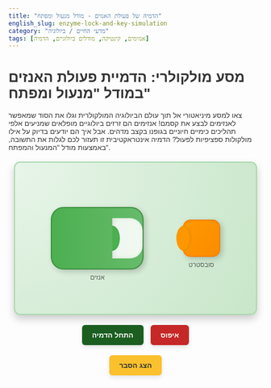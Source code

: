 ```yaml
---
title: "הדמיה של פעולת האנזים - מודל מנעול ומפתח"
english_slug: enzyme-lock-and-key-simulation
category: "מדעי החיים / ביולוגיה"
tags: [אנזימים, קינטיקה, מודלים ביולוגיים, הדמיה]
---
```

# מסע מולקולרי: הדמיית פעולת האנזים במודל "מנעול ומפתח"

צאו למסע מיניאטורי אל תוך עולם הביולוגיה המולקולרית וגלו את הסוד שמאפשר לאנזימים לבצע את קסמם! אנזימים הם זרזים ביולוגיים מופלאים שמניעים אלפי תהליכים כימיים חיוניים בגופנו בקצב מדהים. אבל איך הם יודעים בדיוק על אילו מולקולות ספציפיות לפעול? הדמיה אינטראקטיבית זו תעזור לכם לגלות את התשובה, באמצעות מודל "המנעול והמפתח".

<div id="simulation-container">
    <div id="environment">
        <!-- Environmental particles/background elements can be added here -->
    </div>
    <div id="enzyme">
        <div id="active-site">
            <div id="active-site-notch"></div>
        </div>
        <div class="molecule-label enzyme-label">אנזים</div>
    </div>
    <div id="substrate">
        <div id="substrate-key"></div>
        <div class="molecule-label substrate-label">סובסטרט</div>
    </div>
     <div id="product1" class="product"></div>
     <div id="product2" class="product"></div>
     <div class="molecule-label complex-label">קומפלקס אנזים-סובסטרט</div>
     <div class="molecule-label products-label">תוצרים</div>

</div>

<div class="controls">
    <button id="start-simulation">התחל הדמיה</button>
    <button id="reset-simulation">איפוס</button>
</div>

<button id="toggle-explanation" class="explanation-button">הצג הסבר</button>
<div id="explanation" style="display: none;">
    <h2>הסבר מעמיק: מודל מנעול ומפתח בפעולת האנזים</h2>
    <p>מודל "המנעול והמפתח", שהוצע על ידי אמיל פישר בסוף המאה ה-19, הוא אנלוגיה קלאסית שמסבירה את הספציפיות המדהימה של אנזימים. למרות שמודל "התאמה מושרית" עדכני יותר ומסביר טוב יותר את הדינמיקה של האנזים, מודל "המנעול והמפתח" הוא נקודת פתיחה נהדרת להבנת העיקרון הבסיסי:</p>
    <ul>
        <li><strong class="enzyme-color">האנזים</strong> מדמה את ה"מנעול". יש לו אזור מיוחד וקריטי הנקרא <strong>האתר הפעיל</strong>. צורתו התלת-ממדית של האתר הפעיל קבועה ומדויקת, בדומה לחריץ במנעול שמיועד למפתח ספציפי.</li>
        <li><strong class="substrate-color">הסובסטרט</strong> (מולקולת המטרה) מדמה את ה"מפתח". לסובסטרט יש צורה ופיזור מטענים חשמליים המותאמים באופן מדויק ומשלים לצורת האתר הפעיל של האנזים.</li>
        <li>רק סובסטרט בעל התאמה מבנית מושלמת לאתר הפעיל יכול להיקשר אליו. קישור זה יוצר מבנה זמני הנקרא <strong>קומפלקס אנזים-סובסטרט</strong>.</li>
        <li>בתוך הקומפלקס, האנזים מזרז את התגובה הכימית, הופך את הסובסטרט ל<strong>תוצר(ים)</strong>.</li>
        <li>לאחר השלמת התגובה, ה<strong>תוצר(ים)</strong>, שכבר אינם מתאימים לצורת האתר הפעיל (כמו מפתח שבור), משתחררים מהאנזים.</li>
        <li>האנזים נשאר ללא שינוי בסוף התגובה והוא מוכן לקשור מולקולת סובסטרט חדשה ולזרז את התגובה שוב ושוב.</li>
    </ul>
    <p>הדמיה זו ממחישה כיצד ההתאמה המבנית, כמו בין מנעול למפתח, היא המפתח לספציפיות של האנזים וליכולתו לזרז רק תגובות ספציפיות.</p>
</div>

<style>
/* הגדרות כלליות וצבעים */
:root {
    --enzyme-color: #4CAF50; /* Green */
    --substrate-color: #FF9800; /* Orange */
    --product-color-1: #03A9F4; /* Light Blue */
    --product-color-2: #9C27B0; /* Purple */
    --container-bg: #e8f5e9; /* Light Green background */
    --border-color: #a5d6a7; /* Slightly darker green */
    --text-color: #333;
    --button-primary: #1b5e20; /* Dark Green */
    --button-secondary: #c62828; /* Dark Red */
    --button-info: #fbc02d; /* Dark Yellow */
    --shadow-color: rgba(0, 0, 0, 0.2);
}

body {
    font-family: 'Arial', sans-serif;
    color: var(--text-color);
}

#simulation-container {
    position: relative;
    width: 95%; /* Responsive width */
    max-width: 600px; /* Max width for desktop */
    height: 300px; /* Increased height for better spacing */
    border: 2px solid var(--border-color);
    border-radius: 12px;
    margin: 20px auto; /* Center container */
    background: radial-gradient(circle at top left, var(--container-bg), #c8e6c9); /* Subtle gradient */
    overflow: hidden; /* Hide elements outside */
    box-shadow: 0 8px 16px var(--shadow-color);
}

#environment {
    position: absolute;
    top: 0;
    left: 0;
    width: 100%;
    height: 100%;
    /* Add subtle background patterns or particles here if desired */
}

#enzyme {
    position: absolute;
    left: 15%; /* Enzyme position */
    top: 50%;
    transform: translateY(-50%);
    width: 180px; /* Larger size */
    height: 120px;
    background: linear-gradient(to right, var(--enzyme-color), #66bb6a); /* Gradient fill */
    border-radius: 25px; /* Softer corners */
    display: flex;
    justify-content: flex-end; /* Position active site on the right */
    align-items: center;
    box-shadow: 4px 4px 12px var(--shadow-color);
    border: 2px solid #388e3c; /* Darker green border */
}

#active-site {
    width: 60px; /* Larger active site */
    height: 80px;
    background-color: rgba(255, 255, 255, 0.9); /* Slightly transparent white */
    border-radius: 0 25px 25px 0; /* Rounded only on the right */
    position: relative;
    overflow: hidden;
    box-shadow: inset 3px 0 8px rgba(0,0,0,0.1); /* Inner shadow for depth */
}

#active-site-notch {
    position: absolute;
    top: 50%;
    left: -15px; /* Position relative to active site edge */
    transform: translateY(-50%);
    width: 30px; /* Size of the notch */
    height: 50px; /* Height of the notch */
    background-color: var(--enzyme-color); /* Same as enzyme body */
    border-radius: 50%; /* Circular notch */
    box-shadow: inset 2px 0 5px rgba(0,0,0,0.1);
}


#substrate {
    position: absolute;
    right: 15%; /* Start position on the right */
    top: 50%;
    transform: translateY(-50%);
    width: 70px; /* Larger substrate */
    height: 70px;
    background: linear-gradient(to bottom right, var(--substrate-color), #fb8c00); /* Gradient */
    border-radius: 15px; /* Softer corners */
    box-shadow: 4px 4px 12px var(--shadow-color);
    border: 2px solid #f57c00; /* Darker orange border */
    transition: all 1.5s ease-in-out; /* Smooth animation */
    display: flex;
    justify-content: flex-start; /* Position key on the left */
    align-items: center;
    z-index: 1; /* Ensure substrate is above enzyme initially */
}

#substrate-key {
    width: 30px; /* Size of the key part */
    height: 50px; /* Height of the key part */
    background-color: var(--substrate-color); /* Same as substrate body */
     border-radius: 50%; /* Circular key */
     position: absolute;
     left: -15px; /* Position relative to substrate edge, matching notch offset */
     top: 50%;
     transform: translateY(-50%);
     box-shadow: inset -2px 0 5px rgba(0,0,0,0.1);
}


/* Product styling */
.product {
    position: absolute;
    width: 40px; /* Smaller product size */
    height: 40px;
    border-radius: 50%; /* Round products */
    box-shadow: 2px 2px 8px var(--shadow-color);
    opacity: 0; /* Initially hidden */
    transition: all 1s ease-in-out; /* Animation for movement */
    z-index: 0; /* Products behind labels/complex */
}

#product1 {
    background: linear-gradient(to bottom right, var(--product-color-1), #0288d1);
    border: 2px solid #0277bd;
}

#product2 {
    background: linear-gradient(to bottom right, var(--product-color-2), #8e24aa);
     border: 2px solid #7b1fa2;
}

/* Labels */
.molecule-label {
    position: absolute;
    bottom: -25px;
    left: 50%;
    transform: translateX(-50%);
    font-size: 0.9em;
    color: var(--text-color);
    white-space: nowrap; /* Prevent line breaks */
    opacity: 0.8;
}

.complex-label, .products-label {
    opacity: 0; /* Initially hidden */
    transition: opacity 0.5s ease-in-out;
}


/* Simulation States (triggered by JS adding classes) */
#simulation-container.binding #substrate {
    z-index: 2; /* Bring substrate to front during binding */
}

#simulation-container.bound #substrate {
    opacity: 0; /* Hide substrate when complex forms */
}

#simulation-container.bound .complex-label {
    opacity: 1; /* Show complex label */
    bottom: 15px; /* Position maybe closer to the center */
}

#simulation-container.products-formed #product1,
#simulation-container.products-formed #product2 {
     opacity: 1; /* Show products */
     z-index: 2; /* Bring products to front during release */
}

#simulation-container.products-formed .complex-label {
    opacity: 0; /* Hide complex label */
}
#simulation-container.products-formed .products-label {
    opacity: 1; /* Show products label */
    bottom: 15px; /* Position maybe closer to the center */
}

/* Controls styling */
.controls {
    text-align: center;
    margin-top: 20px;
}

#start-simulation, #reset-simulation, .explanation-button {
    padding: 12px 20px;
    border: none;
    border-radius: 6px;
    cursor: pointer;
    font-size: 1em;
    margin: 0 5px;
    transition: background-color 0.3s ease, transform 0.1s ease, box-shadow 0.3s ease;
    box-shadow: 0 4px 8px rgba(0,0,0,0.1);
    font-weight: bold;
}

#start-simulation {
    background-color: var(--button-primary);
    color: white;
}
#start-simulation:hover:not(:disabled) {
    background-color: #2e7d32; /* Darker green */
    box-shadow: 0 5px 10px rgba(0,0,0,0.2);
}
#start-simulation:active:not(:disabled) {
    transform: scale(0.98);
}


#reset-simulation {
    background-color: var(--button-secondary);
    color: white;
}
#reset-simulation:hover:not(:disabled) {
     background-color: #d32f2f; /* Darker red */
     box-shadow: 0 5px 10px rgba(0,0,0,0.2);
}
#reset-simulation:active:not(:disabled) {
    transform: scale(0.98);
}


#start-simulation:disabled, #reset-simulation:disabled {
    opacity: 0.6;
    cursor: not-allowed;
    box-shadow: none;
}


.explanation-button {
    display: block; /* Takes full width if needed, or inline-block */
    width: fit-content; /* Adjust width based on content */
    margin: 20px auto 15px auto; /* Center button below simulation */
    background-color: var(--button-info);
    color: var(--text-color);
}
.explanation-button:hover {
    background-color: #fbc02d; /* Darker yellow */
     box-shadow: 0 5px 10px rgba(0,0,0,0.1);
}
.explanation-button:active {
    transform: scale(0.98);
}


#explanation {
    border: 1px solid #e0e0e0;
    border-radius: 8px;
    padding: 20px;
    background-color: #fff;
    line-height: 1.6;
    margin-top: 10px;
    box-shadow: 0 4px 8px rgba(0,0,0,0.05);
    max-width: 600px;
    margin-left: auto;
    margin-right: auto;
}

#explanation h2 {
    margin-top: 0;
    color: var(--text-color);
    border-bottom: 1px solid #eee;
    padding-bottom: 10px;
    margin-bottom: 15px;
}

#explanation ul {
    margin-bottom: 15px;
    padding-left: 20px; /* Indent list items */
}

#explanation li {
    margin-bottom: 10px;
    padding-left: 5px;
}

#explanation strong {
    color: #555;
}

.enzyme-color { color: var(--enzyme-color); font-weight: bold;}
.substrate-color { color: var(--substrate-color); font-weight: bold;}

/* Responsive Adjustments */
@media (max-width: 600px) {
    #simulation-container {
        height: 250px;
    }
    #enzyme {
        width: 150px;
        height: 100px;
        left: 10%;
    }
    #active-site {
        width: 50px;
        height: 60px;
    }
    #active-site-notch {
         width: 25px;
         height: 40px;
         left: -12px;
    }
    #substrate {
        width: 60px;
        height: 60px;
        right: 10%;
    }
    #substrate-key {
         width: 25px;
         height: 40px;
         left: -12px;
    }
     .product {
        width: 35px;
        height: 35px;
     }
     .molecule-label {
        font-size: 0.8em;
     }
    .controls button {
        margin: 5px;
        padding: 10px 15px;
        font-size: 0.9em;
    }
}

</style>

<script>
document.addEventListener('DOMContentLoaded', () => {
    const simulationContainer = document.getElementById('simulation-container');
    const enzyme = document.getElementById('enzyme');
    const substrate = document.getElementById('substrate');
    const product1 = document.getElementById('product1');
    const product2 = document.getElementById('product2');
    const enzymeLabel = simulationContainer.querySelector('.enzyme-label');
    const substrateLabel = simulationContainer.querySelector('.substrate-label');
    const complexLabel = simulationContainer.querySelector('.complex-label');
    const productsLabel = simulationContainer.querySelector('.products-label');

    const startButton = document.getElementById('start-simulation');
    const resetButton = document.getElementById('reset-simulation');
    const explanationDiv = document.getElementById('explanation');
    const toggleButton = document.getElementById('toggle-explanation');

    // --- Configuration & Initial Positions ---
    // Get enzyme and substrate dimensions and positions dynamically for responsiveness
    const enzymeRect = enzyme.getBoundingClientRect();
    const substrateRect = substrate.getBoundingClientRect();
    const containerRect = simulationContainer.getBoundingClientRect();

    // Calculate the target position for the substrate's 'key' to align with the active site's 'notch'
    // This needs to be relative to the container or consistent with CSS positioning.
    // Enzyme left is 15% (or 10% on mobile). Enzyme width is 180px (or 150px).
    // Active site is on the right of the enzyme, width 60px (or 50px).
    // Active site left edge is enzyme.left + enzyme.width - activeSite.width
    // Notch left edge is at activeSite.left - 15px (or -12px) relative to active site div.
    // Substrate width is 70px (or 60px). Key left edge is at substrate.left - 15px (or -12px) relative to substrate div.
    // To align the key (substrate.left - 15) with the notch (activeSite.left),
    // substrate.left should be activeSite.left + 15px (approx).
    // Using CSS calculated values is tricky in JS. Let's use `getBoundingClientRect` for calculation *once* on load
    // and then apply CSS transitions based on these pixel values or relative values if possible.

    const enzymeLeftPx = enzymeRect.left - containerRect.left;
    const enzymeWidthPx = enzymeRect.width;
    const activeSiteWidthPx = enzyme.querySelector('#active-site').getBoundingClientRect().width;
    const notchOffsetPx = 15; // Matches CSS left value for #active-site-notch
    const keyOffsetPx = 15; // Matches CSS left value for #substrate-key
    const substrateWidthPx = substrateRect.width;

    // The left edge of the active site is at enzymeLeftPx + enzymeWidthPx - activeSiteWidthPx
    const activeSiteLeftPx = enzymeLeftPx + enzymeWidthPx - activeSiteWidthPx;

    // To align the substrate's key (which is keyOffsetPx LEFT of the substrate's left edge)
    // with the active site's notch (which is notchOffsetPx LEFT of the active site's left edge),
    // the substrate's left edge needs to be positioned such that:
    // substrate.left - keyOffsetPx = activeSiteLeftPx - notchOffsetPx
    // substrate.left = activeSiteLeftPx - notchOffsetPx + keyOffsetPx
    // Since notchOffsetPx and keyOffsetPx are the same (15), substrate.left should be approximately activeSiteLeftPx.
    // Let's target the substrate's left edge to be exactly where the active site's left edge is.
    const targetSubstrateLeftPx = activeSiteLeftPx;

    // Position products initially hidden at the active site location
    const productInitialLeftPx = activeSiteLeftPx + activeSiteWidthPx / 2 - product1.getBoundingClientRect().width / 2; // Center product within active site
    const productInitialTopPx = containerRect.height / 2 - product1.getBoundingClientRect().height / 2; // Vertically centered

    product1.style.left = `${productInitialLeftPx}px`;
    product1.style.top = `${productInitialTopPx}px`;
    product2.style.left = `${productInitialLeftPx}px`;
    product2.style.top = `${productInitialTopPx}px`;

    // Position labels
    const enzymeLabelInitialBottom = enzymeLabel.style.bottom;
    const substrateLabelInitialBottom = substrateLabel.style.bottom;
    const complexLabelTopPx = containerRect.height / 2 + enzymeRect.height / 2 - 10; // Below the complex area
    const productsLabelTopPx = containerRect.height / 2 + enzymeRect.height / 2 - 10; // Below the products area

     complexLabel.style.top = `${complexLabelTopPx}px`;
     complexLabel.style.left = '50%'; // Center horizontally
     complexLabel.style.transform = 'translateX(-50%)';
     complexLabel.style.bottom = 'auto'; // Clear initial bottom style

     productsLabel.style.top = `${productsLabelTopPx}px`;
     productsLabel.style.left = '50%'; // Center horizontally
     productsLabel.style.transform = 'translateX(-50%)';
     productsLabel.style.bottom = 'auto'; // Clear initial bottom style


    // --- Simulation Logic ---
    let isSimulating = false;

    function disableButtons() {
        startButton.disabled = true;
        resetButton.disabled = true;
        startButton.style.opacity = 0.6;
        resetButton.style.opacity = 0.6;
        startButton.style.cursor = 'not-allowed';
        resetButton.style.cursor = 'not-allowed';
    }

     function enableStartButton() {
        startButton.disabled = false;
        startButton.style.opacity = 1;
        startButton.style.cursor = 'pointer';
        resetButton.disabled = true;
        resetButton.style.opacity = 0.6;
        resetButton.style.cursor = 'not-allowed';
     }

     function enableResetButton() {
         startButton.disabled = true;
         startButton.style.opacity = 0.6;
         startButton.style.cursor = 'not-allowed';
         resetButton.disabled = false;
         resetButton.style.opacity = 1;
         resetButton.style.cursor = 'pointer';
     }


    function startSimulation() {
        if (isSimulating) return;
        isSimulating = true;
        disableButtons();

        // Step 1: Substrate moves towards the enzyme active site
        simulationContainer.classList.add('binding');
        substrate.style.right = 'auto'; // Clear right positioning
        substrate.style.left = `${targetSubstrateLeftPx}px`; // Move to calculated target left
        substrate.style.transition = 'left 1.5s ease-in-out, transform 1.5s ease-in-out'; // Apply transition

        // Step 2: Wait for binding (transition end) and form complex
        substrate.addEventListener('transitionend', handleBindingComplete, { once: true });
    }

    function handleBindingComplete() {
         simulationContainer.classList.remove('binding');
         simulationContainer.classList.add('bound'); // Indicate complex is formed

         // Vibrate or slightly change enzyme/substrate appearance? (CSS animations)
         // For now, just show the complex label and hide substrate label
         substrateLabel.style.opacity = 0;
         complexLabel.style.opacity = 1;


         // Step 3: Simulate reaction time
         setTimeout(simulateReaction, 1000); // Wait for 1 second
    }

    function simulateReaction() {
        simulationContainer.classList.remove('bound');
        simulationContainer.classList.add('products-formed'); // Indicate products are formed

        // Hide substrate (already done by .bound) and complex label
        complexLabel.style.opacity = 0;

        // Show products at the active site location
        product1.style.opacity = 1;
        product2.style.opacity = 1;
         productsLabel.style.opacity = 1;

        // Step 4: Products detach and move away
        setTimeout(releaseProducts, 500); // Small pause before release
    }

    function releaseProducts() {
         // Animate products moving away
         const releaseDistance = 150; // Pixels to move away
         const releaseAngle1 = 45; // Degrees for product 1
         const releaseAngle2 = -45; // Degrees for product 2

         const radians1 = releaseAngle1 * Math.PI / 180;
         const radians2 = releaseAngle2 * Math.PI / 180;

         const product1TargetLeft = productInitialLeftPx + releaseDistance * Math.cos(radians1);
         const product1TargetTop = productInitialTopPx + releaseDistance * Math.sin(radians1);

         const product2TargetLeft = productInitialLeftPx + releaseDistance * Math.cos(radians2);
         const product2TargetTop = productInitialTopPx + releaseDistance * Math.sin(radians2);


         product1.style.left = `${product1TargetLeft}px`;
         product1.style.top = `${product1TargetTop}px`;
         product1.style.transition = 'all 1.5s ease-out';

         product2.style.left = `${product2TargetLeft}px`;
         product2.style.top = `${product2TargetTop}px`;
         product2.style.transition = 'all 1.5s ease-out';

         // Wait for products to move away, then reset
         product1.addEventListener('transitionend', handleReleaseComplete, { once: true });
         product2.addEventListener('transitionend', handleReleaseComplete, { once: true }); // Listen to both for safety, but {once:true} ensures it only runs once overall

         // Need a counter or flag to ensure cleanup runs only after *both* products have finished transitioning
         let releaseCount = 0;
         function handleReleaseComplete() {
             releaseCount++;
             if (releaseCount === 2) { // Assuming 2 products
                 setTimeout(resetSimulation, 500); // Small delay before full reset
             }
         }
    }


    function resetSimulation() {
        isSimulating = false;
        simulationContainer.classList.remove('binding', 'bound', 'products-formed');

        // Reset substrate position and visibility
        substrate.style.left = 'auto'; // Clear calculated left
        substrate.style.right = getComputedStyle(document.documentElement).getPropertyValue('--initial-substrate-right') || '15%'; // Reset to initial right (or CSS var)
        substrate.style.top = '50%'; // Ensure vertical alignment is reset
        substrate.style.transform = 'translateY(-50%)'; // Ensure vertical alignment is reset
        substrate.style.opacity = 1; // Make substrate visible
        substrate.style.transition = 'none'; // Disable transition immediately for reset

        // Hide and reset products position
        product1.style.opacity = 0;
        product2.style.opacity = 0;
         product1.style.left = `${productInitialLeftPx}px`;
         product1.style.top = `${productInitialTopPx}px`;
         product2.style.left = `${productInitialLeftPx}px`;
         product2.style.top = `${productInitialTopPx}px`;
         product1.style.transition = 'none'; // Disable transition immediately for reset
         product2.style.transition = 'none'; // Disable transition immediately for reset


        // Reset labels
        substrateLabel.style.opacity = 1;
        complexLabel.style.opacity = 0;
        productsLabel.style.opacity = 0;


        // Reset transition property on substrate after a brief moment to allow immediate reset
        setTimeout(() => {
            substrate.style.transition = 'all 1.5s ease-in-out'; // Re-enable transition for next simulation
             product1.style.transition = 'all 1s ease-in-out'; // Re-enable transition for products
             product2.style.transition = 'all 1s ease-in-out'; // Re-enable transition for products
        }, 50); // Small delay


        enableStartButton(); // Allow starting again
    }

    function toggleExplanation() {
        const isHidden = explanationDiv.style.display === 'none';
        explanationDiv.style.display = isHidden ? 'block' : 'none';
        toggleButton.textContent = isHidden ? 'הסתר הסבר' : 'הצג הסבר';
    }

    // Add event listeners
    startButton.addEventListener('click', startSimulation);
    resetButton.addEventListener('click', resetSimulation);
    toggleButton.addEventListener('click', toggleExplanation);

    // Initialize button states and simulation elements
    enableStartButton(); // Only start is active initially

    // Store initial substrate right position as a CSS variable for robust reset
    // This requires accessing the computed style, which is tricky with percentage/calc
    // A simpler approach for reset is to just set right: '15%' (or 10% on mobile) as per CSS
     // Let's add a CSS variable to the root or container for this
     document.documentElement.style.setProperty('--initial-substrate-right', getComputedStyle(substrate).right);

     // Initial state - hide products and complex labels
    product1.style.opacity = 0;
    product2.style.opacity = 0;
    complexLabel.style.opacity = 0;
    productsLabel.style.opacity = 0;


});
</script>
